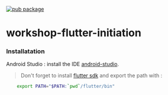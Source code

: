 [![pub package](https://img.shields.io/pub/v/badge.svg)](https://pub.dartlang.org/packages/badge)

# workshop-flutter-initiation
### Installatation
Android Studio :
install the IDE [android-studio](https://developer.android.com/studio#downloads).
> Don't forget to install [flutter sdk](https://docs.flutter.dev/get-started/install/macos) and export the path  with :

```bash
    export PATH="$PATH:`pwd`/flutter/bin"
```
